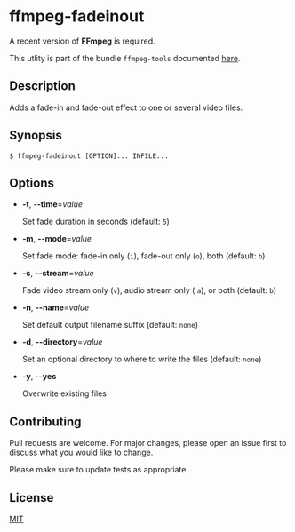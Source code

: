 # ffmpeg-fadeinout

A recent version of **FFmpeg** is required.

This utlity is part of the bundle `ffmpeg-tools` documented [here](../../README.md).


## Description

Adds a fade-in and fade-out effect to one or several video files.


## Synopsis

```console
$ ffmpeg-fadeinout [OPTION]... INFILE...
```


## Options

+ **-t**, **--time**=_value_

  Set fade duration in seconds (default: `5`)

+ **-m**, **--mode**=_value_

  Set fade mode: fade-in only (`i`), fade-out only (`o`), both (default: `b`)

+ **-s**, **--stream**=_value_

  Fade video stream only (`v`), audio stream only ( `a`), or both (default: `b`)

+ **-n**, **--name**=_value_

  Set default output filename suffix (default: `none`)

+ **-d**, **--directory**=_value_

  Set an optional directory to where to write the files (default: `none`)

+ **-y**, **--yes**

  Overwrite existing files


## Contributing

Pull requests are welcome. For major changes, please open an issue first to discuss what you would like to change.

Please make sure to update tests as appropriate.


## License

[MIT](https://choosealicense.com/licenses/mit/)
